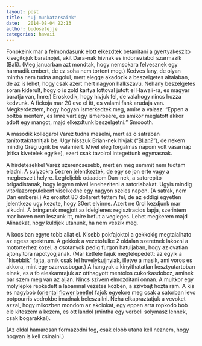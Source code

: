 ```yaml
---
layout: post
title:  "Uj munkatarsaink"
date:   2014-08-04 22:13
author: budosetejje
categories: hawaii
---
```


Fonokeink mar a felmondasunk elott elkezdtek betanitani a gyertyakeszito kisegitojuk baratnojet, akit Dara-nak hivnak es indoneziabol szarmazik (Bali). (Meg januarban azt mondtak, hogy nemsokara felvesznek egy harmadik embert, de ez soha nem tortent meg.) Kedves lany, de olyan mintha nem tudna angolul, mert elegge akadozik a beszelgetes altalaban, de az is lehet, hogy csak azert mert nagyon halkszavu. Nehany beszelgetes soran kiderult, hogy o is zold kartya lottoval jutott el Hawaii-ra, es magyar baratja van, Imre:) Eroskodik, hogy hivjuk fel, de valahogy nincs hozza kedvunk. A fickoja mar 20 eve el itt, es valami fank arudaja van. Megkerdeztem, hogy hogyan ismerkedtek meg, amire a valasz: <q>Eppen a boltba mentem, es Imre vart egy ismerosere, es amikor meglatott akkor adott egy mangot, majd elkezdtunk beszelgetni.</q> Smoooth.

A masodik kollegarol Varez tudna meselni, mert az o satraban tanitottak/tanitjak be. Ugy hisszuk Brian-nek hivjak (<q cite='https://www.youtube.com/watch?v=jKSZP69L0gQ'><a href='https://www.youtube.com/watch?v=jKSZP69L0gQ' target='_blank'>Blian?</a></q>), de nekem mindig Greg ugrik be valamiert. Mivel eleg forgalmas napom volt vasarnap (ritka kivetelek egyike), ezert csak tavolrol integettunk egymasnak.

A hirdetesekkel Varez szerencsesebb, mert en meg semmit nem tudtam eladni. A sulyzokra 5ezren jelentkeztek, de egy se jon erte vagy a megbeszelt helyre. Legfeljebb odaadom Dan-nek, a satorepito brigadistanak, hogy legyen mivel leneheziteni a satorlabakat. Ugyis mindig vitorlazorepulokent viselkedne egy nagyon szeles napon. (A satrak, nem Dan emberei.) Az erositot 80 dollarert tettem fel, de az eddigi egyetlen jelentkezo ugy kezdte, hogy 30ert elvinne. Azert ne 0rol kezdjunk mar alkudni. A bringanak megjott az ideiglenes regisztracios lapja, szerintem mar boven nem leszunk itt, mire befut a vegleges. Lehet megkerem majd Alinaekat, hogy kuldjek utanunk, ha nem veszik meg.

A kocsiban egyre tobb allat el. Kisebb pokfajoktol a gekkokig megtalalhato az egesz spektrum. A gekkok a vezetofulke 2 oldalan szeretnek lakozni a motorterhez kozel, a csotanyok pedig furgon hatuljaban, hogy az ovatlan ajtonyitora rapotyogjanak. (Mar ketfele fajuk megtelepedett: az egyik a "kisebbik" fajta, amik csak fel huvelykujjnyiak, illetve a masik, ami voros es akkora, mint egy szarvasbogar.) A hangyak a kinyithatatlan kesztyutartoban elnek, es a fo eleskamrajuk az otthagyott mentolos cukorkasdoboz, aminek par szem meg van az aljan. Nincs szivem elmozditani onnan. A multkor egy molylepke repkedett a labamnal vezetes kozben, a szivbajt hozta ram. A kis es nagybob (<a href='http://hawaiinaturejournal.weebly.com/hawaii-plants-and-animals-in-the-backyard-and-beyond/beetlejuice-oriental-flower-beetle' target='_blank'>oriental flower beetle</a>) fajok egyelore meg csak a satorban levo potpourris vodrokbe imadnak beleszallni. Neha elkapraztatjuk a vevoket azzal, hogy mikozben mondom az akciokat, egy eppen arra ropkodo bob ele kiteszem a kezem, es ott landol (mintha egy verbeli solymasz lennek, csak bogarakkal).

<aside>(Az oldal hamarosan formazodni fog, csak elobb utana kell neznem, hogy hogyan is kell csinalni.)</aside>
